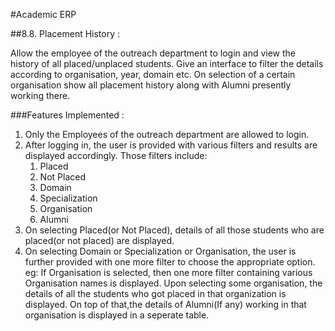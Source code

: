 #Academic ERP

##8.8. Placement History :

Allow the employee of the outreach department to login and view the history of all placed/unplaced students. 
Give an interface to filter the details according to organisation, year, domain etc. 
On selection of a certain organisation show all placement history along with Alumni presently working there.

###Features Implemented :

1. Only the Employees of the outreach department are allowed to login.
2. After logging in, the user is provided with various filters and results are displayed accordingly.
    Those filters include:
    1. Placed
    2. Not Placed
    3. Domain
    4. Specialization
    5. Organisation
    6. Alumni
3. On selecting Placed(or Not Placed), details of all those students who are placed(or not placed) are displayed.
4. On selecting Domain or Specialization or Organisation, the user is further provided with one more filter to choose the appropriate option.
   eg: If Organisation is selected, then one more filter containing various Organisation names is displayed. Upon selecting some organisation, the details of all 
       the students who got placed in that organization is displayed. On top of that,the details of Alumni(If any) working in that organisation is displayed in a seperate table.
